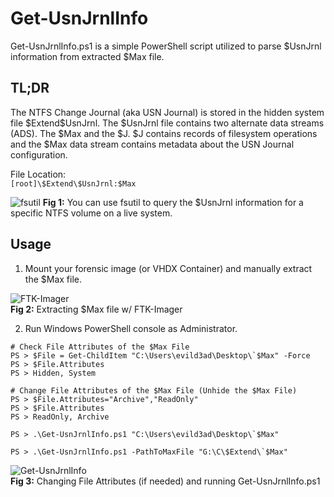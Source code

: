 # Get-UsnJrnlInfo
Get-UsnJrnlInfo.ps1 is a simple PowerShell script utilized to parse $UsnJrnl information from extracted $Max file.  

## TL;DR
The NTFS Change Journal (aka USN Journal) is stored in the hidden system file $Extend\$UsnJrnl. The $UsnJrnl file contains two alternate data streams (ADS). The $Max and the $J. $J contains records of filesystem operations and the $Max data stream contains metadata about the USN Journal configuration.  

File Location:  
`[root]\$Extend\$UsnJrnl:$Max`  

![fsutil](https://github.com/evild3ad/Get-UsnJrnlInfo/blob/921b1a6fd6701cead96b1c033100392ebb11eb9b/Screenshots/fsutil.png)
**Fig 1:** You can use fsutil to query the $UsnJrnl information for a specific NTFS volume on a live system.

## Usage
1. Mount your forensic image (or VHDX Container) and manually extract the $Max file.  

![FTK-Imager](https://github.com/evild3ad/Get-UsnJrnlInfo/blob/921b1a6fd6701cead96b1c033100392ebb11eb9b/Screenshots/FTK-Imager.png)  
**Fig 2:** Extracting $Max file w/ FTK-Imager  

2. Run Windows PowerShell console as Administrator.  

```
# Check File Attributes of the $Max File
PS > $File = Get-ChildItem "C:\Users\evild3ad\Desktop\`$Max" -Force
PS > $File.Attributes
PS > Hidden, System
```
```
# Change File Attributes of the $Max File (Unhide the $Max File)
PS > $File.Attributes="Archive","ReadOnly"
PS > $File.Attributes
PS > ReadOnly, Archive
```
```
PS > .\Get-UsnJrnlInfo.ps1 "C:\Users\evild3ad\Desktop\`$Max"
```
```
PS > .\Get-UsnJrnlInfo.ps1 -PathToMaxFile "G:\C\$Extend\`$Max"
```

![Get-UsnJrnlInfo](https://github.com/evild3ad/Get-UsnJrnlInfo/blob/921b1a6fd6701cead96b1c033100392ebb11eb9b/Screenshots/Get-UsnJrnlInfo.png)  
**Fig 3:** Changing File Attributes (if needed) and running Get-UsnJrnlInfo.ps1  
